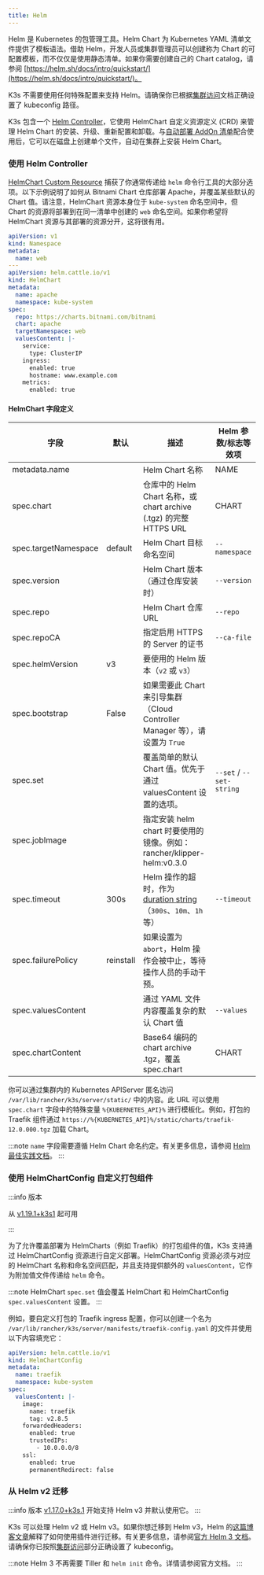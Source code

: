 ```yaml
---
title: Helm
---
```


Helm 是 Kubernetes 的包管理工具。Helm Chart 为 Kubernetes YAML 清单文件提供了模板语法。借助 Helm，开发人员或集群管理员可以创建称为 Chart 的可配置模板，而不仅仅是使用静态清单。如果你需要创建自己的 Chart catalog，请参阅 [https://helm.sh/docs/intro/quickstart/](https://helm.sh/docs/intro/quickstart/)。

K3s 不需要使用任何特殊配置来支持 Helm。请确保你已根据[集群访问](./cluster-access.md)文档正确设置了 kubeconfig 路径。

K3s 包含一个 [Helm Controller](https://github.com/k3s-io/helm-controller/)，它使用 HelmChart 自定义资源定义 (CRD) 来管理 Helm Chart 的安装、升级、重新配置和卸载。与[自动部署 AddOn 清单](./installation/packaged-components.md)配合使用后，它可以在磁盘上创建单个文件，自动在集群上安装 Helm Chart。

### 使用 Helm Controller

[HelmChart Custom Resource](https://github.com/k3s-io/helm-controller#helm-controller) 捕获了你通常传递给 `helm` 命令行工具的大部分选项。以下示例说明了如何从 Bitnami Chart 仓库部署 Apache，并覆盖某些默认的 Chart 值。请注意，HelmChart 资源本身位于 `kube-system` 命名空间中，但 Chart 的资源将部署到在同一清单中创建的 `web` 命名空间。如果你希望将 HelmChart 资源与其部署的资源分开，这将很有用。

```yaml
apiVersion: v1
kind: Namespace
metadata:
  name: web
---
apiVersion: helm.cattle.io/v1
kind: HelmChart
metadata:
  name: apache
  namespace: kube-system
spec:
  repo: https://charts.bitnami.com/bitnami
  chart: apache
  targetNamespace: web
  valuesContent: |-
    service:
      type: ClusterIP
    ingress:
      enabled: true
      hostname: www.example.com
    metrics:
      enabled: true
```

#### HelmChart 字段定义

| 字段 | 默认 | 描述 | Helm 参数/标志等效项 |
|-------|---------|-------------|-------------------------------|
| metadata.name |   | Helm Chart 名称 | NAME |
| spec.chart |   | 仓库中的 Helm Chart 名称，或 chart archive (.tgz) 的完整 HTTPS URL | CHART |
| spec.targetNamespace | default | Helm Chart 目标命名空间 | `--namespace` |
| spec.version |   | Helm Chart 版本（通过仓库安装时） | `--version` |
| spec.repo |   | Helm Chart 仓库 URL | `--repo` |
| spec.repoCA | | 指定启用 HTTPS 的 Server 的证书 | `--ca-file` |
| spec.helmVersion | v3 | 要使用的 Helm 版本（`v2` 或 `v3`） |  |
| spec.bootstrap | False | 如果需要此 Chart 来引导集群（Cloud Controller Manager 等），请设置为 `True` |  |
| spec.set |   | 覆盖简单的默认 Chart 值。优先于通过 valuesContent 设置的选项。 | `--set` / `--set-string` |
| spec.jobImage |   | 指定安装 helm chart 时要使用的镜像。例如：rancher/klipper-helm:v0.3.0 | |
| spec.timeout | 300s | Helm 操作的超时，作为 [duration string](https://pkg.go.dev/time#ParseDuration)（`300s`、`10m`、`1h` 等） | `--timeout` |
| spec.failurePolicy | reinstall | 如果设置为 `abort`，Helm 操作会被中止，等待操作人员的手动干预。 | |
| spec.valuesContent |   | 通过 YAML 文件内容覆盖复杂的默认 Chart 值 | `--values` |
| spec.chartContent |   | Base64 编码的 chart archive .tgz，覆盖 spec.chart | CHART |

你可以通过集群内的 Kubernetes APIServer 匿名访问 `/var/lib/rancher/k3s/server/static/` 中的内容。此 URL 可以使用 `spec.chart` 字段中的特殊变量 `%{KUBERNETES_API}%` 进行模板化。例如，打包的 Traefik 组件通过 `https://%{KUBERNETES_API}%/static/charts/traefik-12.0.000.tgz` 加载 Chart。

:::note
`name` 字段需要遵循 Helm Chart 命名约定。有关更多信息，请参阅 [Helm 最佳实践文档](https://helm.sh/docs/chart_best_practices/conventions/#chart-names)。
:::

### 使用 HelmChartConfig 自定义打包组件

:::info 版本

从 [v1.19.1+k3s1](https://github.com/k3s-io/k3s/releases/tag/v1.19.1%2Bk3s1) 起可用

:::

为了允许覆盖部署为 HelmCharts（例如 Traefik）的打包组件的值，K3s 支持通过 HelmChartConfig 资源进行自定义部署。HelmChartConfig 资源必须与对应的 HelmChart 名称和命名空间匹配，并且支持提供额外的 `valuesContent`，它作为附加值文件传递给 `helm` 命令。

:::note
HelmChart `spec.set` 值会覆盖 HelmChart 和 HelmChartConfig `spec.valuesContent` 设置。
:::

例如，要自定义打包的 Traefik ingress 配置，你可以创建一个名为 `/var/lib/rancher/k3s/server/manifests/traefik-config.yaml` 的文件并使用以下内容填充它：

```yaml
apiVersion: helm.cattle.io/v1
kind: HelmChartConfig
metadata:
  name: traefik
  namespace: kube-system
spec:
  valuesContent: |-
    image:
      name: traefik
      tag: v2.8.5
    forwardedHeaders:
      enabled: true
      trustedIPs:
        - 10.0.0.0/8
    ssl:
      enabled: true
      permanentRedirect: false
```

### 从 Helm v2 迁移

:::info 版本
[v1.17.0+k3s.1](https://github.com/k3s-io/k3s/releases/tag/v1.17.0%2Bk3s.1) 开始支持 Helm v3 并默认使用它。
:::

K3s 可以处理 Helm v2 或 Helm v3。如果你想迁移到 Helm v3，Helm 的[这篇博客文章](https://helm.sh/blog/migrate-from-helm-v2-to-helm-v3/)解释了如何使用插件进行迁移。有关更多信息，请参阅[官方 Helm 3 文档](https://helm.sh/docs/)。请确保你已按照[集群访问](./cluster-access.md)部分正确设置了 kubeconfig。

:::note
Helm 3 不再需要 Tiller 和 `helm init` 命令。详情请参阅官方文档。
:::
